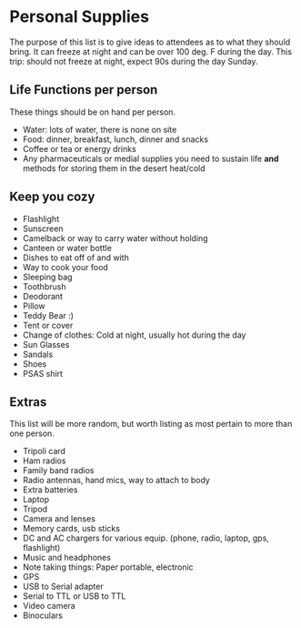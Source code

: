 # Personal Supplies

The purpose of this list is to give ideas to attendees as to what they should bring.
It can freeze at night and can be over 100 deg. F during the day.
This trip: should not freeze at night, expect 90s during the day Sunday.


## Life Functions per person

These things should be on hand per person.

 - Water: lots of water, there is none on site
 - Food: dinner, breakfast, lunch, dinner and snacks
 - Coffee or tea or energy drinks
 - Any pharmaceuticals or medial supplies you need to sustain life **and** methods for storing them in the desert heat/cold


## Keep you cozy

 - Flashlight
 - Sunscreen
 - Camelback or way to carry water without holding
 - Canteen or water bottle
 - Dishes to eat off of and with
 - Way to cook your food
 - Sleeping bag
 - Toothbrush
 - Deodorant
 - Pillow
 - Teddy Bear :)
 - Tent or cover
 - Change of clothes: Cold at night, usually hot during the day
 - Sun Glasses
 - Sandals
 - Shoes
 - PSAS shirt


## Extras

This list will be more random, but worth listing as most pertain to more than one person.

 - Tripoli card
 - Ham radios
 - Family band radios
 - Radio antennas, hand mics, way to attach to body
 - Extra batteries
 - Laptop
 - Tripod
 - Camera and lenses
 - Memory cards, usb sticks
 - DC and AC chargers for various equip. (phone, radio, laptop, gps, flashlight)
 - Music and headphones
 - Note taking things: Paper portable, electronic
 - GPS
 - USB to Serial adapter
 - Serial to TTL or USB to TTL
 - Video camera
 - Binoculars
